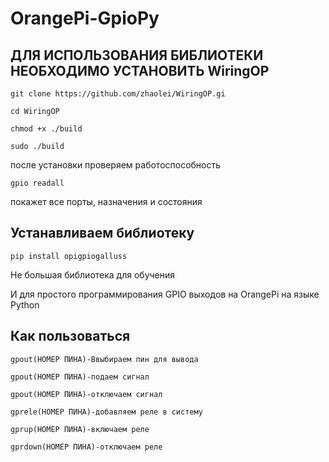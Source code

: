 # OrangePi-GpioPy
## ДЛЯ ИСПОЛЬЗОВАНИЯ БИБЛИОТЕКИ НЕОБХОДИМО УСТАНОВИТЬ WiringOP

    git clone https://github.com/zhaolei/WiringOP.gi

    cd WiringOP

    chmod +x ./build

    sudo ./build

после установки проверяем работоспособность

    gpio readall

покажет все порты, назначения и состояния

## Устанавливаем библиотеку 

    pip install opigpiogalluss

Не большая библиотека для обучения

И для простого программирования GPIO выходов на OrangePi на языке Python 
## Как пользоваться
    gpout(НОМЕР ПИНА)-Ввыбираем пин для вывода 

    gpout(НОМЕР ПИНА)-подаем сигнал

    gpout(НОМЕР ПИНА)-отключаем сигнал

    gprele(НОМЕР ПИНА)-добавляем реле в систему

    gprup(НОМЕР ПИНА)-включаем реле

    gprdown(НОМЕР ПИНА)-отключаем реле
